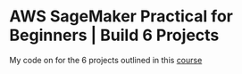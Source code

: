 # AWS SageMaker Practical for Beginners | Build 6 Projects

My code on for the 6 projects outlined in this [course](https://www.udemy.com/course/practical-aws-sagemaker-6-real-world-case-studies/learn/lecture/21110086#overview)
